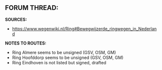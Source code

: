 ﻿**FORUM THREAD:**
- 


**SOURCES:**
- https://www.wegenwiki.nl/Ring#Bewegwijzerde_ringwegen_in_Nederland


**NOTES TO ROUTES:**
- Ring Almere seems to be unsigned (GSV, OSM, GM)
- Ring Hoofddorp seems to be unsigned (GSV, OSM, GM)
- Ring Eindhoven is not listed but signed, drafted
